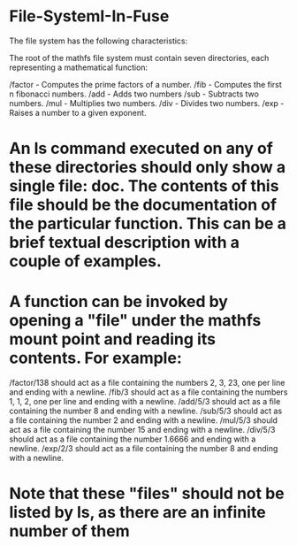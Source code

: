 # File-SystemI-In-Fuse

The file system has the following characteristics:

The root of the mathfs file system must contain seven directories, each representing a mathematical function:

/factor - Computes the prime factors of a number.
/fib - Computes the first n fibonacci numbers.
/add - Adds two numbers
/sub - Subtracts two numbers.
/mul - Multiplies two numbers.
/div - Divides two numbers.
/exp - Raises a number to a given exponent.

# An ls command executed on any of these directories should only show a single file: doc. The contents of this file should be the documentation of the particular function. This can be a brief textual description with a couple of examples.

# A function can be invoked by opening a "file" under the mathfs mount point and reading its contents. For example:

/factor/138 should act as a file containing the numbers 2, 3, 23, one per line and ending with a newline.
/fib/3 should act as a file containing the numbers 1, 1, 2, one per line and ending with a newline.
/add/5/3 should act as a file containing the number 8 and ending with a newline.
/sub/5/3 should act as a file containing the number 2 and ending with a newline.
/mul/5/3 should act as a file containing the number 15 and ending with a newline.
/div/5/3 should act as a file containing the number 1.6666 and ending with a newline.
/exp/2/3 should act as a file containing the number 8 and ending with a newline.

# Note that these "files" should not be listed by ls, as there are an infinite number of them
